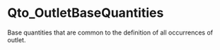 # Qto_OutletBaseQuantities

Base quantities that are common to the definition of all occurrences of outlet.<!-- end of definition -->

